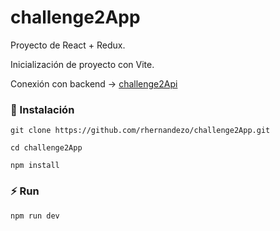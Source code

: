 # challenge2App

Proyecto de React + Redux.

Inicialización de proyecto con Vite.

Conexión con backend -> [challenge2Api](https://github.com/rhernandezo/challenge2Api "challenge2Api")



### 🔧 Instalación 

````
git clone https://github.com/rhernandezo/challenge2App.git

cd challenge2App

npm install
````

### ⚡️ Run 
````
npm run dev
